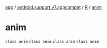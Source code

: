[app](../../../index.md) / [android.support.v7.appcompat](../../index.md) / [R](../index.md) / [anim](.)

# anim

`class anim`
`class anim`
`class anim`
`class anim`